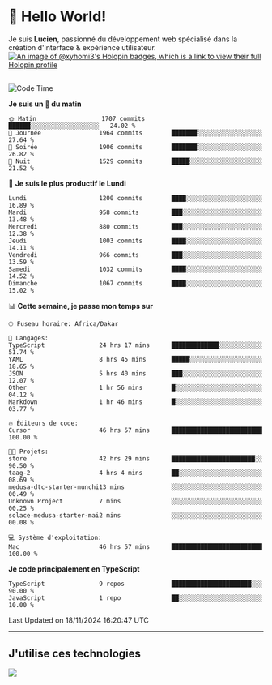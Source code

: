 # 👋 Hello World!

Je suis **Lucien**, passionné du développement web spécialisé dans la création d'interface & expérience utilisateur.
[![An image of @xyhomi3's Holopin badges, which is a link to view their full Holopin profile](https://holopin.me/xyhomi3)](https://holopin.io/@xyhomi3)

##

<!--START_SECTION:waka-->
![Code Time](http://img.shields.io/badge/Code%20Time-2%2C552%20hrs%2036%20mins-blue)

**Je suis un 🐤 du matin** 

```text
🌞 Matin                  1707 commits        ██████░░░░░░░░░░░░░░░░░░░   24.02 % 
🌆 Journée                1964 commits        ███████░░░░░░░░░░░░░░░░░░   27.64 % 
🌃 Soirée                 1906 commits        ███████░░░░░░░░░░░░░░░░░░   26.82 % 
🌙 Nuit                   1529 commits        █████░░░░░░░░░░░░░░░░░░░░   21.52 % 
```
📅 **Je suis le plus productif le Lundi** 

```text
Lundi                    1200 commits        ████░░░░░░░░░░░░░░░░░░░░░   16.89 % 
Mardi                    958 commits         ███░░░░░░░░░░░░░░░░░░░░░░   13.48 % 
Mercredi                 880 commits         ███░░░░░░░░░░░░░░░░░░░░░░   12.38 % 
Jeudi                    1003 commits        ████░░░░░░░░░░░░░░░░░░░░░   14.11 % 
Vendredi                 966 commits         ███░░░░░░░░░░░░░░░░░░░░░░   13.59 % 
Samedi                   1032 commits        ████░░░░░░░░░░░░░░░░░░░░░   14.52 % 
Dimanche                 1067 commits        ████░░░░░░░░░░░░░░░░░░░░░   15.02 % 
```


📊 **Cette semaine, je passe mon temps sur** 

```text
🕑︎ Fuseau horaire: Africa/Dakar

💬 Langages: 
TypeScript               24 hrs 17 mins      █████████████░░░░░░░░░░░░   51.74 % 
YAML                     8 hrs 45 mins       █████░░░░░░░░░░░░░░░░░░░░   18.65 % 
JSON                     5 hrs 40 mins       ███░░░░░░░░░░░░░░░░░░░░░░   12.07 % 
Other                    1 hr 56 mins        █░░░░░░░░░░░░░░░░░░░░░░░░   04.12 % 
Markdown                 1 hr 46 mins        █░░░░░░░░░░░░░░░░░░░░░░░░   03.77 % 

🔥 Éditeurs de code: 
Cursor                   46 hrs 57 mins      █████████████████████████   100.00 % 

🐱‍💻 Projets: 
store                    42 hrs 29 mins      ███████████████████████░░   90.50 % 
taag-2                   4 hrs 4 mins        ██░░░░░░░░░░░░░░░░░░░░░░░   08.69 % 
medusa-dtc-starter-munchi13 mins             ░░░░░░░░░░░░░░░░░░░░░░░░░   00.49 % 
Unknown Project          7 mins              ░░░░░░░░░░░░░░░░░░░░░░░░░   00.25 % 
solace-medusa-starter-mai2 mins              ░░░░░░░░░░░░░░░░░░░░░░░░░   00.08 % 

💻 Système d'exploitation: 
Mac                      46 hrs 57 mins      █████████████████████████   100.00 % 
```

**Je code principalement en TypeScript** 

```text
TypeScript               9 repos             ██████████████████████░░░   90.00 % 
JavaScript               1 repo              ██░░░░░░░░░░░░░░░░░░░░░░░   10.00 % 
```




 Last Updated on 18/11/2024 16:20:47 UTC
<!--END_SECTION:waka-->
---

## J'utilise ces technologies

<p align="left">
  <a href="https://skillicons.dev">
    <img src="https://skillicons.dev/icons?i=ts,js,md,scss,tailwind,react,docker,express,astro,vite,nextjs,vercel,figma,ableton" />
  </a>
</p>


